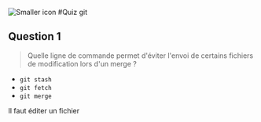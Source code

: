 ![Smaller icon](https://git-scm.com/images/logos/downloads/Git-Logo-1788C.png)
#Quiz git
## Question 1
> Quelle ligne de commande permet d'éviter l'envoi de certains fichiers de modification lors d'un merge ? 

- `git stash`
- `git fetch`
- `git merge`


Il faut éditer un fichier